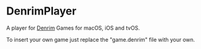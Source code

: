 # DenrimPlayer

A player for [Denrim](https://apps.apple.com/us/app/denrim/id1529774186) Games for macOS, iOS and tvOS.

To insert your own game just replace the "game.denrim" file with your own.
